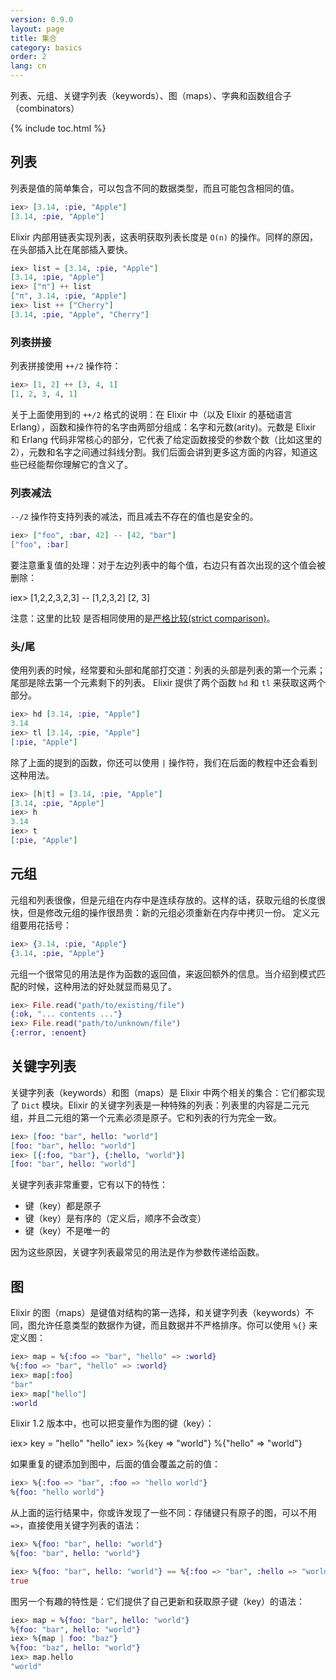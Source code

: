 ```yaml
---
version: 0.9.0
layout: page
title: 集合
category: basics
order: 2
lang: cn
---
```


列表、元组、关键字列表（keywords）、图（maps）、字典和函数组合子（combinators）

{% include toc.html %}

## 列表

列表是值的简单集合，可以包含不同的数据类型，而且可能包含相同的值。

```elixir
iex> [3.14, :pie, "Apple"]
[3.14, :pie, "Apple"]
```

Elixir 内部用链表实现列表，这表明获取列表长度是 `O(n)` 的操作。同样的原因，在头部插入比在尾部插入要快。

```elixir
iex> list = [3.14, :pie, "Apple"]
[3.14, :pie, "Apple"]
iex> ["π"] ++ list
["π", 3.14, :pie, "Apple"]
iex> list ++ ["Cherry"]
[3.14, :pie, "Apple", "Cherry"]
```


### 列表拼接

列表拼接使用 `++/2` 操作符：

```elixir
iex> [1, 2] ++ [3, 4, 1]
[1, 2, 3, 4, 1]
```

关于上面使用到的 `++/2` 格式的说明：在 Elixir 中（以及 Elixir 的基础语言 Erlang），函数和操作符的名字由两部分组成：名字和元数(arity)。元数是 Elixir 和 Erlang 代码非常核心的部分，它代表了给定函数接受的参数个数（比如这里的 2），元数和名字之间通过斜线分割。我们后面会讲到更多这方面的内容，知道这些已经能帮你理解它的含义了。

### 列表减法

`--/2` 操作符支持列表的减法，而且减去不存在的值也是安全的。

```elixir
iex> ["foo", :bar, 42] -- [42, "bar"]
["foo", :bar]
```

要注意重复值的处理：对于左边列表中的每个值，右边只有首次出现的这个值会被删除：

iex> [1,2,2,3,2,3] -- [1,2,3,2]
[2, 3]

注意：这里的比较 是否相同使用的是[严格比较(strict comparison)](https://github.com/doomspork/elixir-school/blob/9321df59a92a765bf64363badab6fddfdb4fe11e/lessons/basics/#comparison)。


### 头/尾

使用列表的时候，经常要和头部和尾部打交道：列表的头部是列表的第一个元素；尾部是除去第一个元素剩下的列表。
Elixir 提供了两个函数 `hd` 和 `tl` 来获取这两个部分。

```elixir
iex> hd [3.14, :pie, "Apple"]
3.14
iex> tl [3.14, :pie, "Apple"]
[:pie, "Apple"]
```

除了上面的提到的函数，你还可以使用 `|` 操作符，我们在后面的教程中还会看到这种用法。

```elixir
iex> [h|t] = [3.14, :pie, "Apple"]
[3.14, :pie, "Apple"]
iex> h
3.14
iex> t
[:pie, "Apple"]
```

## 元组
元组和列表很像，但是元组在内存中是连续存放的。这样的话，获取元组的长度很快，但是修改元组的操作很昂贵：新的元组必须重新在内存中拷贝一份。
定义元组要用花括号：

```elixir
iex> {3.14, :pie, "Apple"}
{3.14, :pie, "Apple"}
```

元组一个很常见的用法是作为函数的返回值，来返回额外的信息。当介绍到模式匹配的时候，这种用法的好处就显而易见了。

```elixir
iex> File.read("path/to/existing/file")
{:ok, "... contents ..."}
iex> File.read("path/to/unknown/file")
{:error, :enoent}
```

## 关键字列表

关键字列表（keywords）和图（maps）是 Elixir 中两个相关的集合：它们都实现了 `Dict` 模块。Elixir 的关键字列表是一种特殊的列表：列表里的内容是二元元组，并且二元组的第一个元素必须是原子。它和列表的行为完全一致。

```elixir
iex> [foo: "bar", hello: "world"]
[foo: "bar", hello: "world"]
iex> [{:foo, "bar"}, {:hello, "world"}]
[foo: "bar", hello: "world"]
```

关键字列表非常重要，它有以下的特性：

+ 键（key）都是原子
+ 键（key）是有序的（定义后，顺序不会改变）
+ 键（key）不是唯一的

因为这些原因，关键字列表最常见的用法是作为参数传递给函数。

## 图

Elixir 的图（maps）是键值对结构的第一选择，和关键字列表（keywords）不同，图允许任意类型的数据作为键，而且数据并不严格排序。你可以使用 `%{}` 来定义图：

```elixir
iex> map = %{:foo => "bar", "hello" => :world}
%{:foo => "bar", "hello" => :world}
iex> map[:foo]
"bar"
iex> map["hello"]
:world
```

Elixir 1.2 版本中，也可以把变量作为图的键（key）：

iex> key = "hello"
"hello"
iex> %{key => "world"}
%{"hello" => "world"}

如果重复的键添加到图中，后面的值会覆盖之前的值：

```elixir
iex> %{:foo => "bar", :foo => "hello world"}
%{foo: "hello world"}
```

从上面的运行结果中，你或许发现了一些不同：存储键只有原子的图，可以不用 `=>`，直接使用关键字列表的语法：

```elixir
iex> %{foo: "bar", hello: "world"}
%{foo: "bar", hello: "world"}

iex> %{foo: "bar", hello: "world"} == %{:foo => "bar", :hello => "world"}
true
```

图另一个有趣的特性是：它们提供了自己更新和获取原子键（key）的语法：

```elixir
iex> map = %{foo: "bar", hello: "world"}
%{foo: "bar", hello: "world"}
iex> %{map | foo: "baz"}
%{foo: "baz", hello: "world"}
iex> map.hello
"world"
```
